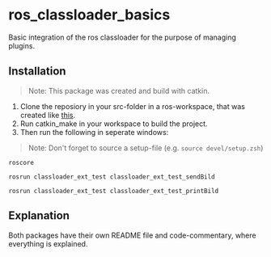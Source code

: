 # ros_classloader_basics
Basic integration of the ros classloader for the purpose of managing plugins.
## Installation
> Note: This package was created and build with catkin.
1. Clone the reposiory in your src-folder in a ros-workspace, that was created like [this](http://wiki.ros.org/catkin/Tutorials/create_a_workspace).
2. Run catkin_make in your workspace to build the project.
3. Then run the following in seperate windows:
> Note: Don't forget to source a setup-file (e.g. ```source devel/setup.zsh```)
```
roscore
```
```
rosrun classloader_ext_test classloader_ext_test_sendBild
```
```
rosrun classloader_ext_test classloader_ext_test_printBild
```
## Explanation 
Both packages have their own README file and code-commentary, where everything is explained.
